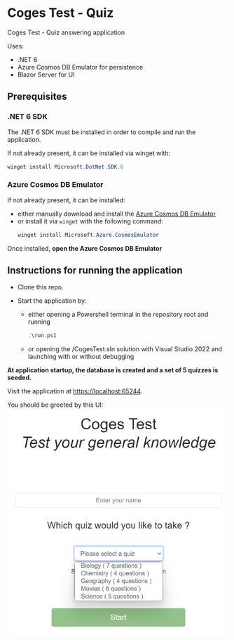 # Coges Test - Quiz

Coges Test - Quiz answering application

Uses:

* .NET 6
* Azure Cosmos DB Emulator for persistence
* Blazor Server for UI

## Prerequisites


### .NET 6 SDK
The .NET 6 SDK must be installed in order to compile and run the application.

If not already present, it can be installed via winget with:

```powershell
winget install Microsoft.DotNet.SDK.6
```

### Azure Cosmos DB Emulator

If not already present, it can be installed:

* either manually download and install the [Azure Cosmos DB Emulator](https://learn.microsoft.com/azure/cosmos-db/local-emulator)
* or install it via `winget` with the following command:
    ```powershell
    winget install Microsoft.Azure.CosmosEmulator
    ```
Once installed, **open the Azure Cosmos DB Emulator**

## Instructions for running the application

* Clone this repo.

* Start the application by:
  * either opening a Powershell terminal in the repository root and running
    ```powershell
    .\run.ps1
    ```
  * or opening the /CogesTest.sln solution with Visual Studio 2022 and launching with or without debugging

**At application startup, the database is created and a set of 5 quizzes is seeded.**


Visit the application at [https://localhost:65244](https://localhost:65244).

You should be greeted by this UI:
![Homepage](/.wiki/images/Screenshot_2023-06-09_234344.png?raw=true&cachebust "Homepage")
